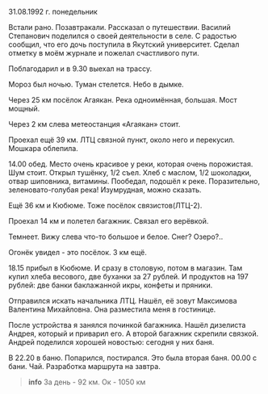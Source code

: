 31.08.1992 г. понедельник

Встали рано. 
Позавтракали. 
Рассказал о путешествии. 
Василий Степанович поделился о своей деятельности в селе. 
С радостью сообщил, что его дочь поступила в Якутский университет. 
Сделал отметку в моём журнале и пожелал счастливого пути. 

Поблагодарил и в 9.30 выехал на трассу.

Мороз был ночью. Туман стелется. Небо в дымке. 

Через 25 км посёлок Агаякан. 
Река одноимённая, большая. 
Мост мощный. 

Через 2 км слева метеостанция «Агаякан» стоит.

Проехал ещё 39 км. 
ЛТЦ связной пункт, около него и перекусил. 
Мошкара облепила. 

14.00 обед. 
Место очень красивое у реки, которая очень порожистая. 
Шум стоит. 
Открыл тушёнку, 1/2 съел. Хлеб с маслом, 1/2 шоколадки, отвар шиповника, витамины. 
Пообедал, подошёл к реке. 
Поразительно, зеленовато-голубая река! Изумрудная, можно сказать. 

Ещё 36 км и Кюбюме. 
Тоже посёлок связистов(ЛТЦ-2). 

Проехал 14 км и полетел багажник. 
Связал его верёвкой. 

Темнеет. Вижу слева что-то большое и белое. Снег? Озеро?..

Огонёк увидел - это посёлок. 
3 км ещё. 

18.15 прибыл в Кюбюме. 
И сразу в столовую, потом в магазин. 
Там купил хлеба весового, две буханки за 27 рублей. 
И продуктов на 197 рублей: две банки баклажанной икры, конфеты и пряники.

Отправился искать начальника ЛТЦ. 
Нашёл, её зовут Максимова Валентина Михайловна. 
Она разместила меня в гостинице. 

После устройства я занялся починкой багажника. 
Нашёл дизелиста Андрея, который и приварил его. 
А второй багажник скрепили связкой. 
Андрей поделился хорошей новостью: сегодня у них баня. 

В 22.20 в баню. 
Попарился, постирался. 
Это была вторая баня. 
00.00 с бани. 
Чай. 
Разработка маршрута на завтра.
> **info**
За день - 92 км. Ок - 1050 км